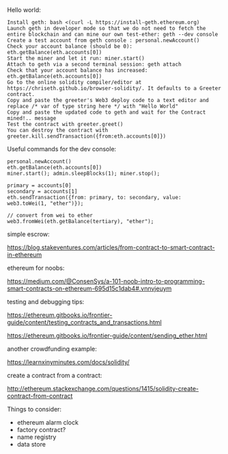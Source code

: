 Hello world:

```
Install geth: bash <(curl -L https://install-geth.ethereum.org)
Launch geth in developer mode so that we do not need to fetch the entire blockchain and can mine our own test-ether: geth --dev console
Create a test account from geth console : personal.newAccount()
Check your account balance (should be 0): eth.getBalance(eth.accounts[0])
Start the miner and let it run: miner.start()
Attach to geth via a second terminal session: geth attach
Check that your account balance has increased: eth.getBalance(eth.accounts[0])
Go to the online solidity compiler/editor at https://chriseth.github.io/browser-solidity/. It defaults to a Greeter contract.
Copy and paste the greeter's Web3 deploy code to a text editor and replace /* var of type string here */ with "Hello World"
Copy and paste the updated code to geth and wait for the Contract mined!.. message
Test the contract with greeter.greet()
You can destroy the contract with greeter.kill.sendTransaction({from:eth.accounts[0]})
```

Useful commands for the dev console:

```
personal.newAccount()
eth.getBalance(eth.accounts[0])
miner.start(); admin.sleepBlocks(1); miner.stop();

primary = accounts[0]
secondary = accounts[1]
eth.sendTransaction({from: primary, to: secondary, value: web3.toWei(1, "ether")});

// convert from wei to ether
web3.fromWei(eth.getBalance(tertiary), "ether");
```

simple escrow:

https://blog.stakeventures.com/articles/from-contract-to-smart-contract-in-ethereum

ethereum for noobs:

https://medium.com/@ConsenSys/a-101-noob-intro-to-programming-smart-contracts-on-ethereum-695d15c1dab4#.vnnvjeuym

testing and debugging tips:

https://ethereum.gitbooks.io/frontier-guide/content/testing_contracts_and_transactions.html



https://ethereum.gitbooks.io/frontier-guide/content/sending_ether.html

another crowdfunding example:

https://learnxinyminutes.com/docs/solidity/

create a contract from a contract:

http://ethereum.stackexchange.com/questions/1415/solidity-create-contract-from-contract

Things to consider:

- ethereum alarm clock
- factory contract?
- name registry
- data store
  

